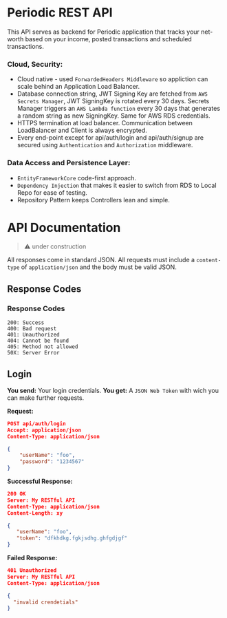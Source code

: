 # Periodic REST API

This API serves as backend for Periodic application that tracks your net-worth based on your income, posted transactions and scheduled transactions.

### Cloud, Security:

* Cloud native - used `ForwardedHeaders Middleware` so appliction can scale behind an Application Load Balancer.
* Database connection string, JWT Signing Key are fetched from `AWS Secrets Manager`, JWT SigningKey is rotated every 30 days. Secrets Manager triggers an `AWS Lambda function` every 30 days that generates a random string as new SigningKey. Same for AWS RDS credentials.
* HTTPS termination at load balancer. Communication between LoadBalancer and Client is always encrypted.
* Every end-point except for api/auth/login and api/auth/signup are secured using `Authentication` and `Authorization` middleware.

### Data Access and Persistence Layer:

* `EntityFrameworkCore` code-first approach.
* `Dependency Injection` that makes it easier to switch from RDS to Local Repo for ease of testing.
* Repository Pattern keeps Controllers lean and simple.


# API Documentation
> :warning: under construction

All responses come in standard JSON. All requests must include a `content-type` of `application/json` and the body must be valid JSON.

## Response Codes 
### Response Codes
```
200: Success
400: Bad request
401: Unauthorized
404: Cannot be found
405: Method not allowed
50X: Server Error
```

## Login
**You send:**  Your  login credentials.
**You get:** A `JSON Web Token` with wich you can make further requests.

**Request:**
```json
POST api/auth/login
Accept: application/json
Content-Type: application/json

{
    "userName": "foo",
    "password": "1234567" 
}
```
**Successful Response:**
```json
200 OK
Server: My RESTful API
Content-Type: application/json
Content-Length: xy

{
   "userName": "foo",
   "token": "dfkhdkg.fgkjsdhg.ghfgdjgf"
}

```
**Failed Response:**
```json
401 Unauthorized
Server: My RESTful API
Content-Type: application/json

{
  "invalid crendetials"
}
``` 
